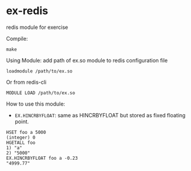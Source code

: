 # ex-redis
redis module for exercise


Compile:
```shell
make
```



Using Module:
add path of ex.so module to redis configuration file
```
loadmodule /path/to/ex.so
```

Or from redis-cli

```
MODULE LOAD /path/to/ex.so
```


How to use this module:

* `EX.HINCRBYFLOAT`: same as HINCRBYFLOAT but stored as fixed floating point.

```
HSET foo a 5000
(integer) 0
HGETALL foo
1) "a"
2) "5000"
EX.HINCRBYFLOAT foo a -0.23
"4999.77"
```
